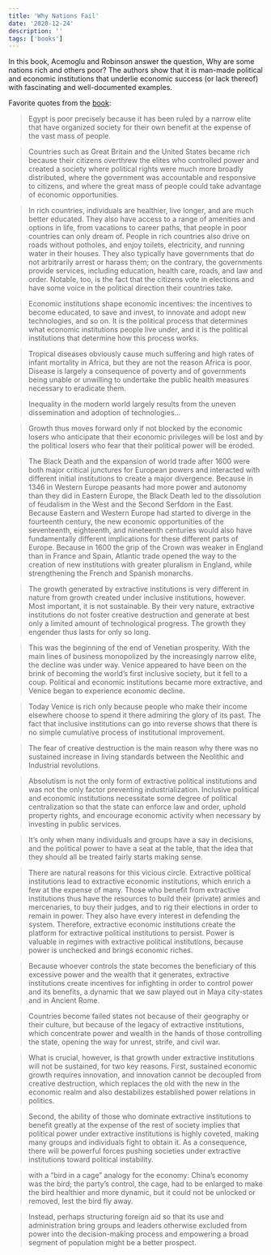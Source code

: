 ```yaml
---
title: 'Why Nations Fail'
date: '2020-12-24'
description: ''
tags: ['books']
---
```


In this book, Acemoglu and Robinson answer the question, Why are some nations rich and others poor? The authors show that it is man-made political and economic institutions that underlie economic success (or lack thereof) with fascinating and well-documented examples.

Favorite quotes from the [book](https://amzn.eu/6qaPR4b):

> Egypt is poor precisely because it has been ruled by a narrow elite that have organized society for their own benefit at the expense of the vast mass of people.

> Countries such as Great Britain and the United States became rich because their citizens overthrew the elites who controlled power and created a society where political rights were much more broadly distributed, where the government was accountable and responsive to citizens, and where the great mass of people could take advantage of economic opportunities.

> In rich countries, individuals are healthier, live longer, and are much better educated. They also have access to a range of amenities and options in life, from vacations to career paths, that people in poor countries can only dream of. People in rich countries also drive on roads without potholes, and enjoy toilets, electricity, and running water in their houses. They also typically have governments that do not arbitrarily arrest or harass them; on the contrary, the governments provide services, including education, health care, roads, and law and order. Notable, too, is the fact that the citizens vote in elections and have some voice in the political direction their countries take.

> Economic institutions shape economic incentives: the incentives to become educated, to save and invest, to innovate and adopt new technologies, and so on. It is the political process that determines what economic institutions people live under, and it is the political institutions that determine how this process works.

> Tropical diseases obviously cause much suffering and high rates of infant mortality in Africa, but they are not the reason Africa is poor. Disease is largely a consequence of poverty and of governments being unable or unwilling to undertake the public health measures necessary to eradicate them.

> Inequality in the modern world largely results from the uneven dissemination and adoption of technologies...

> Growth thus moves forward only if not blocked by the economic losers who anticipate that their economic privileges will be lost and by the political losers who fear that their political power will be eroded.

> The Black Death and the expansion of world trade after 1600 were both major critical junctures for European powers and interacted with different initial institutions to create a major divergence. Because in 1346 in Western Europe peasants had more power and autonomy than they did in Eastern Europe, the Black Death led to the dissolution of feudalism in the West and the Second Serfdom in the East. Because Eastern and Western Europe had started to diverge in the fourteenth century, the new economic opportunities of the seventeenth, eighteenth, and nineteenth centuries would also have fundamentally different implications for these different parts of Europe. Because in 1600 the grip of the Crown was weaker in England than in France and Spain, Atlantic trade opened the way to the creation of new institutions with greater pluralism in England, while strengthening the French and Spanish monarchs.

> The growth generated by extractive institutions is very different in nature from growth created under inclusive institutions, however. Most important, it is not sustainable. By their very nature, extractive institutions do not foster creative destruction and generate at best only a limited amount of technological progress. The growth they engender thus lasts for only so long.

> This was the beginning of the end of Venetian prosperity. With the main lines of business monopolized by the increasingly narrow elite, the decline was under way. Venice appeared to have been on the brink of becoming the world’s first inclusive society, but it fell to a coup. Political and economic institutions became more extractive, and Venice began to experience economic decline.

> Today Venice is rich only because people who make their income elsewhere choose to spend it there admiring the glory of its past. The fact that inclusive institutions can go into reverse shows that there is no simple cumulative process of institutional improvement.

> The fear of creative destruction is the main reason why there was no sustained increase in living standards between the Neolithic and Industrial revolutions.

> Absolutism is not the only form of extractive political institutions and was not the only factor preventing industrialization. Inclusive political and economic institutions necessitate some degree of political centralization so that the state can enforce law and order, uphold property rights, and encourage economic activity when necessary by investing in public services.

> It’s only when many individuals and groups have a say in decisions, and the political power to have a seat at the table, that the idea that they should all be treated fairly starts making sense.

> There are natural reasons for this vicious circle. Extractive political institutions lead to extractive economic institutions, which enrich a few at the expense of many. Those who benefit from extractive institutions thus have the resources to build their (private) armies and mercenaries, to buy their judges, and to rig their elections in order to remain in power. They also have every interest in defending the system. Therefore, extractive economic institutions create the platform for extractive political institutions to persist. Power is valuable in regimes with extractive political institutions, because power is unchecked and brings economic riches.

> Because whoever controls the state becomes the beneficiary of this excessive power and the wealth that it generates, extractive institutions create incentives for infighting in order to control power and its benefits, a dynamic that we saw played out in Maya city-states and in Ancient Rome.

> Countries become failed states not because of their geography or their culture, but because of the legacy of extractive institutions, which concentrate power and wealth in the hands of those controlling the state, opening the way for unrest, strife, and civil war.

> What is crucial, however, is that growth under extractive institutions will not be sustained, for two key reasons. First, sustained economic growth requires innovation, and innovation cannot be decoupled from creative destruction, which replaces the old with the new in the economic realm and also destabilizes established power relations in politics.

> Second, the ability of those who dominate extractive institutions to benefit greatly at the expense of the rest of society implies that political power under extractive institutions is highly coveted, making many groups and individuals fight to obtain it. As a consequence, there will be powerful forces pushing societies under extractive institutions toward political instability.

> with a “bird in a cage” analogy for the economy: China’s economy was the bird; the party’s control, the cage, had to be enlarged to make the bird healthier and more dynamic, but it could not be unlocked or removed, lest the bird fly away.

> Instead, perhaps structuring foreign aid so that its use and administration bring groups and leaders otherwise excluded from power into the decision-making process and empowering a broad segment of population might be a better prospect.
